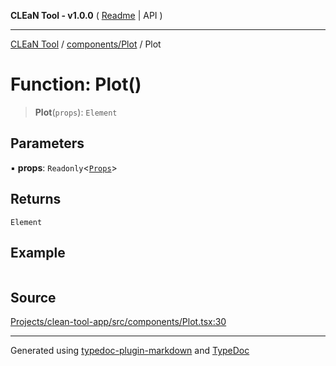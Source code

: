 **CLEaN Tool - v1.0.0** ( [Readme](../../../README.md) \| API )

***

[CLEaN Tool](../../../modules.md) / [components/Plot](../README.md) / Plot

# Function: Plot()

> **Plot**(`props`): `Element`

## Parameters

▪ **props**: `Readonly`\<[`Props`](../private/interfaces/Props.md)\>

## Returns

`Element`

## Example

```ts

```

## Source

[Projects/clean-tool-app/src/components/Plot.tsx:30](https://github.com/yuckyh/clean-tool-app/)

***

Generated using [typedoc-plugin-markdown](https://www.npmjs.com/package/typedoc-plugin-markdown) and [TypeDoc](https://typedoc.org/)
